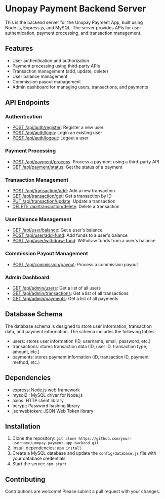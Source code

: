 
<body>
	<h1>Unopay Payment Backend Server</h1>
	<p>This is the backend server for the Unopay Payment App, built using Node.js, Express.js, and MySQL. The server provides APIs for user authentication, payment processing, and transaction management.</p>
	<h2>Features</h2>
	<ul>
		<li>User authentication and authorization</li>
		<li>Payment processing using third-party APIs</li>
		<li>Transaction management (add, update, delete)</li>
		<li>User balance management</li>
		<li>Commission payout management</li>
		<li>Admin dashboard for managing users, transactions, and payments</li>
	</ul>
	<h2>API Endpoints</h2>
	<h3>Authentication</h3>
	<ul>
		<li><a href="#register">POST /api/auth/register</a>: Register a new user</li>
		<li><a href="#login">POST /api/auth/login</a>: Login an existing user</li>
		<li><a href="#logout">POST /api/auth/logout</a>: Logout a user</li>
	</ul>
	<h3>Payment Processing</h3>
	<ul>
		<li><a href="#process-payment">POST /api/payment/process</a>: Process a payment using a third-party API</li>
		<li><a href="#get-payment-status">GET /api/payment/status</a>: Get the status of a payment</li>
	</ul>
	<h3>Transaction Management</h3>
	<ul>
		<li><a href="#add-transaction">POST /api/transaction/add</a>: Add a new transaction</li>
		<li><a href="#get-transaction">GET /api/transaction/get</a>: Get a transaction by ID</li>
		<li><a href="#update-transaction">PUT /api/transaction/update</a>: Update a transaction</li>
		<li><a href="#delete-transaction">DELETE /api/transaction/delete</a>: Delete a transaction</li>
	</ul>
	<h3>User Balance Management</h3>
	<ul>
		<li><a href="#get-balance">GET /api/user/balance</a>: Get a user's balance</li>
		<li><a href="#add-fund">POST /api/user/add-fund</a>: Add funds to a user's balance</li>
		<li><a href="#withdraw-fund">POST /api/user/withdraw-fund</a>: Withdraw funds from a user's balance</li>
	</ul>
	<h3>Commission Payout Management</h3>
	<ul>
		<li><a href="#payout-commission">POST /api/commission/payout</a>: Process a commission payout</li>
	</ul>
	<h3>Admin Dashboard</h3>
	<ul>
		<li><a href="#get-users">GET /api/admin/users</a>: Get a list of all users</li>
		<li><a href="#get-transactions">GET /api/admin/transactions</a>: Get a list of all transactions</li>
		<li><a href="#get-payments">GET /api/admin/payments</a>: Get a list of all payments</li>
	</ul>
	<h2>Database Schema</h2>
	<p>The database schema is designed to store user information, transaction data, and payment information. The schema includes the following tables:</p>
	<ul>
		<li>users: stores user information (ID, username, email, password, etc.)</li>
		<li>transactions: stores transaction data (ID, user ID, transaction type, amount, etc.)</li>
		<li>payments: stores payment information (ID, transaction ID, payment method, etc.)</li>
	</ul>
	<h2>Dependencies</h2>
	<ul>
		<li>express: Node.js web framework</li>
		<li>mysql2 : MySQL driver for Node.js</li>
		<li>axios: HTTP client library</li>
		<li>bcrypt: Password hashing library</li>
		<li>jsonwebtoken: JSON Web Token library</li>
	</ul>
	<h2>Installation</h2>
	<ol>
		<li>Clone the repository: <code>git clone https://github.com/your-username/unopay-payment-app-backend.git</code></li>
		<li>Install dependencies: <code>npm install</code></li>
		<li>Create a MySQL database and update the <code>config/database.js</code> file with your database credentials</li>
		<li>Start the server: <code>npm start</code></li>
	</ol>
	<h2>Contributing</h2>
	<p>Contributions are welcome! Please submit a pull request with your changes.</p>
</body>

